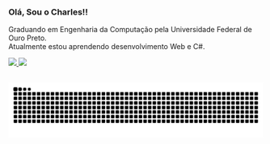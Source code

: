 ### Olá, Sou o Charles!!

Graduando em Engenharia da Computação pela Universidade Federal de Ouro Preto.\
Atualmente estou aprendendo desenvolvimento Web e C#.

<div>
  <a href="https://github.com/charlesats">
  <img height="180em" src="https://github-readme-stats.vercel.app/api?username=charlesats&show_icons=true&theme=dark&include_all_commits=true&count_private=true"/>
  <img height="180em" src="https://github-readme-stats.vercel.app/api/top-langs/?username=charlesats&layout=compact&langs_count=8&theme=dark"/>
</div>
  

  
  ##
 

 
  ![Snake animation](https://github.com/charlesats/charlesats/blob/output/github-contribution-grid-snake.svg)
 
</div>

